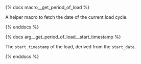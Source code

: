 {% docs macro__get_period_of_load %}

A helper macro to fetch the date of the current load cycle. 

{% enddocs %}


{% docs arg__get_period_of_load__start_timestamp %}

The `start_timestamp` of the load, derived from the `start_date`.

{% enddocs %}